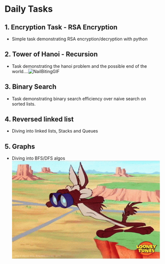 # Daily Tasks

## 1. Encryption Task - RSA Encryption

-   Simple task demonstrating RSA encryption/decryption with python

## 2. Tower of Hanoi - Recursion
-   Task demonstrating the hanoi problem and the possible end of the world....![NailBitingGIF](https://github.com/davis-sang/zero_day/assets/99921124/8617c3ca-41a3-4d2a-8a7c-67d380c80976)

## 3. Binary Search
-   Task demonstrating binary search efficiency over naive search on sorted lists.

## 4. Reversed linked list
-   Diving into linked lists, Stacks and Queues

## 5. Graphs
-   Diving into BFS/DFS algos![alt text](image.png)
